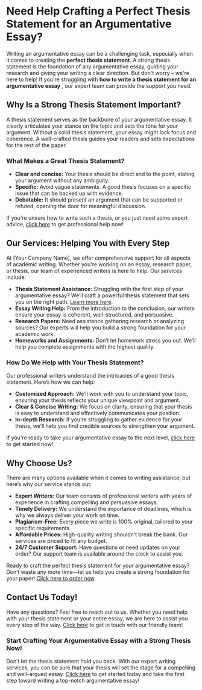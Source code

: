 # Need Help Crafting a Perfect Thesis Statement for an Argumentative Essay?

Writing an argumentative essay can be a challenging task, especially when it comes to creating the **perfect thesis statement**. A strong thesis statement is the foundation of any argumentative essay, guiding your research and giving your writing a clear direction. But don't worry – we're here to help! If you're struggling with **how to write a thesis statement for an argumentative essay** , our expert team can provide the support you need.

## Why Is a Strong Thesis Statement Important?

A thesis statement serves as the backbone of your argumentative essay. It clearly articulates your stance on the topic and sets the tone for your argument. Without a solid thesis statement, your essay might lack focus and coherence. A well-crafted thesis guides your readers and sets expectations for the rest of the paper.

### What Makes a Great Thesis Statement?

- **Clear and concise:** Your thesis should be direct and to the point, stating your argument without any ambiguity.
- **Specific:** Avoid vague statements. A good thesis focuses on a specific issue that can be backed up with evidence.
- **Debatable:** It should present an argument that can be supported or refuted, opening the door for meaningful discussion.

If you're unsure how to write such a thesis, or you just need some expert advice, [click here](https://tinyurl.com/topessay?keyword=thesis+statement+for+an+argumentative+essay) to get professional help now!

## Our Services: Helping You with Every Step

At [Your Company Name], we offer comprehensive support for all aspects of academic writing. Whether you're working on an essay, research paper, or thesis, our team of experienced writers is here to help. Our services include:

- **Thesis Statement Assistance:** Struggling with the first step of your argumentative essay? We’ll craft a powerful thesis statement that sets you on the right path. [Learn more here](https://tinyurl.com/topessay?keyword=thesis+statement+for+an+argumentative+essay).
- **Essay Writing Help:** From the introduction to the conclusion, our writers ensure your essay is coherent, well-structured, and persuasive.
- **Research Papers:** Need assistance gathering research or analyzing sources? Our experts will help you build a strong foundation for your academic work.
- **Homeworks and Assignments:** Don’t let homework stress you out. We’ll help you complete assignments with the highest quality.

### How Do We Help with Your Thesis Statement?

Our professional writers understand the intricacies of a good thesis statement. Here’s how we can help:

- **Customized Approach:** We’ll work with you to understand your topic, ensuring your thesis reflects your unique viewpoint and argument.
- **Clear & Concise Writing:** We focus on clarity, ensuring that your thesis is easy to understand and effectively communicates your position.
- **In-depth Research:** If you’re struggling to gather evidence for your thesis, we’ll help you find credible sources to strengthen your argument.

If you're ready to take your argumentative essay to the next level, [click here](https://tinyurl.com/topessay?keyword=thesis+statement+for+an+argumentative+essay) to get started now!

## Why Choose Us?

There are many options available when it comes to writing assistance, but here’s why our service stands out:

- **Expert Writers:** Our team consists of professional writers with years of experience in crafting compelling and persuasive essays.
- **Timely Delivery:** We understand the importance of deadlines, which is why we always deliver your work on time.
- **Plagiarism-Free:** Every piece we write is 100% original, tailored to your specific requirements.
- **Affordable Prices:** High-quality writing shouldn’t break the bank. Our services are priced to fit any budget.
- **24/7 Customer Support:** Have questions or need updates on your order? Our support team is available around the clock to assist you.

Ready to craft the perfect thesis statement for your argumentative essay? Don’t waste any more time—let us help you create a strong foundation for your paper! [Click here to order now](https://tinyurl.com/topessay?keyword=thesis+statement+for+an+argumentative+essay).

## Contact Us Today!

Have any questions? Feel free to reach out to us. Whether you need help with your thesis statement or your entire essay, we are here to assist you every step of the way. [Click here](https://tinyurl.com/topessay?keyword=thesis+statement+for+an+argumentative+essay) to get in touch with our friendly team!

### Start Crafting Your Argumentative Essay with a Strong Thesis Now!

Don’t let the thesis statement hold you back. With our expert writing services, you can be sure that your thesis will set the stage for a compelling and well-argued essay. [Click here](https://tinyurl.com/topessay?keyword=thesis+statement+for+an+argumentative+essay) to get started today and take the first step toward writing a top-notch argumentative essay!
